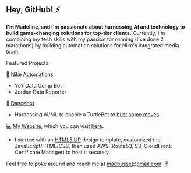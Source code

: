 ## Hey, GitHub! ⚡

**I'm Madeline, and I'm passionate about harnessing AI and technology to build game-changing solutions for top-tier clients.** Currently, I'm combining my tech skills with my passion for running (I've done 2 marathons) by building automation solutions for Nike's integrated media team. 

Featured Projects:

👟 [Nike Automations](https://github.com/madbusse/nike_automations)
- YoY Data Comp Bot
- Jordan Data Reporter

🦾 [Dancebot](https://github.com/madbusse/dancebot)
- Harnessing AI/ML to enable a TurtleBot to [bust some moves](https://www.youtube.com/watch?v=dN4DkEUt5Js).

💻 [My Website](https://github.com/madbusse/website), which you can visit [here](https://madbusse.com).
- I started with an [HTML5 UP](https://html5up.net) design template, customized the JavaScript/HTML/CSS, then used AWS (Route53, S3, CloudFront, Certificate Manager) to host it securely. 

Feel free to poke around and reach me at madbusse@gmail.com. ✌️
